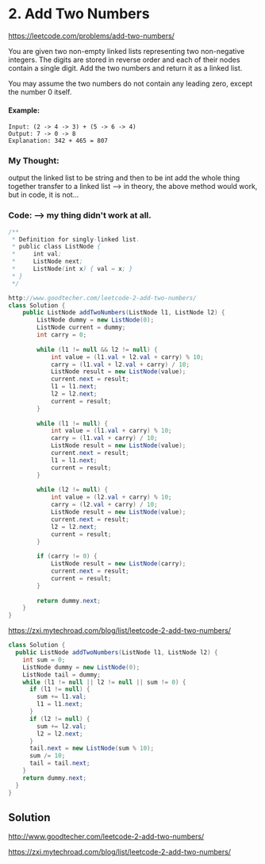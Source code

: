 # 2. Add Two Numbers

https://leetcode.com/problems/add-two-numbers/

You are given two non-empty linked lists representing two non-negative integers. The digits are stored in reverse order and each of their nodes contain a single digit. Add the two numbers and return it as a linked list.

You may assume the two numbers do not contain any leading zero, except the number 0 itself.

#### Example:
```
Input: (2 -> 4 -> 3) + (5 -> 6 -> 4)
Output: 7 -> 0 -> 8
Explanation: 342 + 465 = 807
```


### My Thought: 
output the linked list to be string and then to be int 
add the whole thing together 
transfer to a linked list 
--> in theory, the above method would work, but in code, it is not... 


### Code: --> my thing didn't work at all. 
```java
/**
 * Definition for singly-linked list.
 * public class ListNode {
 *     int val;
 *     ListNode next;
 *     ListNode(int x) { val = x; }
 * }
 */

http://www.goodtecher.com/leetcode-2-add-two-numbers/
class Solution {
    public ListNode addTwoNumbers(ListNode l1, ListNode l2) {
        ListNode dummy = new ListNode(0);
        ListNode current = dummy;
        int carry = 0;
                
        while (l1 != null && l2 != null) {
            int value = (l1.val + l2.val + carry) % 10;
            carry = (l1.val + l2.val + carry) / 10;
            ListNode result = new ListNode(value);
            current.next = result;
            l1 = l1.next;
            l2 = l2.next;
            current = result;
        }
        
        while (l1 != null) {
            int value = (l1.val + carry) % 10;
            carry = (l1.val + carry) / 10;            
            ListNode result = new ListNode(value);
            current.next = result;
            l1 = l1.next;
            current = result;            
        }
        
        while (l2 != null) {
            int value = (l2.val + carry) % 10;
            carry = (l2.val + carry) / 10;     
            ListNode result = new ListNode(value);
            current.next = result;
            l2 = l2.next;
            current = result;            
        }        
        
        if (carry != 0) {
            ListNode result = new ListNode(carry);
            current.next = result;
            current = result;             
        }
        
        return dummy.next;        
    }
}

```  

https://zxi.mytechroad.com/blog/list/leetcode-2-add-two-numbers/
```java
class Solution {
  public ListNode addTwoNumbers(ListNode l1, ListNode l2) {
    int sum = 0;
    ListNode dummy = new ListNode(0);
    ListNode tail = dummy;
    while (l1 != null || l2 != null || sum != 0) {
      if (l1 != null) {
        sum += l1.val;
        l1 = l1.next;
      }
      if (l2 != null) {
        sum += l2.val;
        l2 = l2.next;
      }
      tail.next = new ListNode(sum % 10);
      sum /= 10;
      tail = tail.next;
    }
    return dummy.next;
  }
}

```


## Solution

http://www.goodtecher.com/leetcode-2-add-two-numbers/

https://zxi.mytechroad.com/blog/list/leetcode-2-add-two-numbers/


